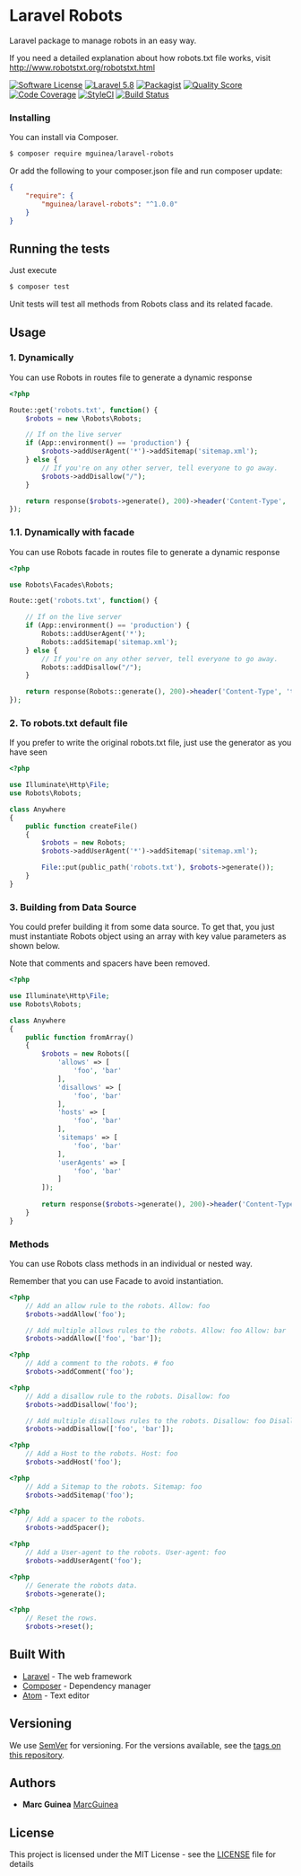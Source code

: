 # Laravel Robots

Laravel package to manage robots in an easy way.

If you need a detailed explanation about how robots.txt file works, visit http://www.robotstxt.org/robotstxt.html

[![Software License](https://img.shields.io/badge/license-MIT-brightgreen.svg)](LICENSE.md)
[![Laravel 5.8](https://img.shields.io/badge/Laravel-5.8-orange.svg)](http://laravel.com)
[![Packagist](https://img.shields.io/packagist/dt/mguinea/laravel-robots.svg)](https://packagist.org/packages/mguinea/laravel-robots)
[![Quality Score](https://img.shields.io/scrutinizer/g/mguinea/laravel-robots.svg)](https://scrutinizer-ci.com/g/mguinea/laravel-robots)
[![Code Coverage](https://scrutinizer-ci.com/g/mguinea/laravel-robots/badges/coverage.png?b=master)](https://scrutinizer-ci.com/g/mguinea/laravel-robots/?branch=master)
[![StyleCI](https://styleci.io/repos/143919791/shield?branch=master)](https://styleci.io/repos/143919791)
[![Build Status](https://travis-ci.org/mguinea/laravel-robots.svg?branch=master)](https://travis-ci.org/mguinea/laravel-robots)

### Installing

You can install via Composer.

```bash
$ composer require mguinea/laravel-robots
```

Or add the following to your composer.json file and run composer update:

```json
{
    "require": {
        "mguinea/laravel-robots": "^1.0.0"
    }
}
```

## Running the tests

Just execute

```bash
$ composer test
```

Unit tests will test all methods from Robots class and its related facade.

## Usage

### 1. Dynamically

You can use Robots in routes file to generate a dynamic response

```php
<?php

Route::get('robots.txt', function() {
    $robots = new \Robots\Robots;

    // If on the live server
    if (App::environment() == 'production') {
        $robots->addUserAgent('*')->addSitemap('sitemap.xml');
    } else {
        // If you're on any other server, tell everyone to go away.
        $robots->addDisallow("/");
    }

    return response($robots->generate(), 200)->header('Content-Type', 'text/plain');
});
```

### 1.1. Dynamically with facade

You can use Robots facade in routes file to generate a dynamic response

```php
<?php

use Robots\Facades\Robots;

Route::get('robots.txt', function() {

    // If on the live server
    if (App::environment() == 'production') {
        Robots::addUserAgent('*');
        Robots::addSitemap('sitemap.xml');
    } else {
        // If you're on any other server, tell everyone to go away.
        Robots::addDisallow("/");
    }

    return response(Robots::generate(), 200)->header('Content-Type', 'text/plain');
});
```

### 2. To robots.txt default file

If you prefer to write the original robots.txt file, just use the generator as you have seen

```php
<?php

use Illuminate\Http\File;
use Robots\Robots;

class Anywhere
{
    public function createFile()
    {
        $robots = new Robots;
        $robots->addUserAgent('*')->addSitemap('sitemap.xml');

        File::put(public_path('robots.txt'), $robots->generate());
    }
}

```

### 3. Building from Data Source

You could prefer building it from some data source. To get that, you just must instantiate Robots object using an array with key value parameters as shown below.

Note that comments and spacers have been removed.

```php
<?php

use Illuminate\Http\File;
use Robots\Robots;

class Anywhere
{
    public function fromArray()
    {
        $robots = new Robots([
            'allows' => [
                'foo', 'bar'
            ],
            'disallows' => [
                'foo', 'bar'
            ],
            'hosts' => [
                'foo', 'bar'
            ],
            'sitemaps' => [
                'foo', 'bar'
            ],
            'userAgents' => [
                'foo', 'bar'
            ]
        ]);
        
        return response($robots->generate(), 200)->header('Content-Type', 'text/plain');
    }
}

```

### Methods

You can use Robots class methods in an individual or nested way.

Remember that you can use Facade to avoid instantiation.

```php
<?php
    // Add an allow rule to the robots. Allow: foo
    $robots->addAllow('foo');

    // Add multiple allows rules to the robots. Allow: foo Allow: bar
    $robots->addAllow(['foo', 'bar']);
```

```php
<?php
    // Add a comment to the robots. # foo
    $robots->addComment('foo');
```

```php
<?php
    // Add a disallow rule to the robots. Disallow: foo
    $robots->addDisallow('foo');

    // Add multiple disallows rules to the robots. Disallow: foo Disallow: bar
    $robots->addDisallow(['foo', 'bar']);
```

```php
<?php
    // Add a Host to the robots. Host: foo
    $robots->addHost('foo');
```

```php
<?php
    // Add a Sitemap to the robots. Sitemap: foo
    $robots->addSitemap('foo');
```

```php
<?php
    // Add a spacer to the robots.
    $robots->addSpacer();
```

```php
<?php
    // Add a User-agent to the robots. User-agent: foo
    $robots->addUserAgent('foo');
```

```php
<?php
    // Generate the robots data.
    $robots->generate();
```

```php
<?php
    // Reset the rows.
    $robots->reset();
```

## Built With

* [Laravel](https://laravel.com/) - The web framework
* [Composer](https://getcomposer.org/) - Dependency manager
* [Atom](https://atom.io/) - Text editor

## Versioning

We use [SemVer](http://semver.org/) for versioning. For the versions available, see the [tags on this repository](https://github.com/mguinea/laravel-robots/tags).

## Authors

* **Marc Guinea** [MarcGuinea](https://www.marcguinea.com)

## License

This project is licensed under the MIT License - see the [LICENSE](LICENSE) file for details
